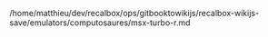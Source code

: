 /home/matthieu/dev/recalbox/ops/gitbooktowikijs/recalbox-wikijs-save/emulators/computosaures/msx-turbo-r.md